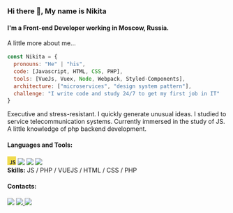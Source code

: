 ### Hi there 👋, My name is Nikita
#### I'm a Front-end Developer working in Moscow, Russia.

A little more about me...  

```javascript
const Nikita = {
  pronouns: "He" | "his",
  code: [Javascript, HTML, CSS, PHP],
  tools: [VueJs, Vuex, Node, Webpack, Styled-Components],
  architecture: ["microservices", "design system pattern"],
  challenge: "I write code and study 24/7 to get my first job in IT"
}
```

Executive and stress-resistant. I quickly generate unusual ideas. I studied to service telecommunication systems. Currently immersed in the study of JS.  A little knowledge of php backend development.


#### **Languages and Tools:**  

<code><img height="20" src="https://raw.githubusercontent.com/github/explore/80688e429a7d4ef2fca1e82350fe8e3517d3494d/topics/javascript/javascript.png"></code>
<code><img height="20" src="https://img.shields.io/badge/PHP-777BB4?style=for-the-badge&logo=php&logoColor=white"></code>
<code><img height="20" src="https://img.shields.io/badge/HTML5-E34F26?style=for-the-badge&logo=html5&logoColor=white"></code>
<code><img height="20" src="https://img.shields.io/badge/Visual_Studio_Code-0078D4?style=for-the-badge&logo=visual%20studio%20code&logoColor=white"></code>  
**Skills:** JS / PHP / VUEJS / HTML / CSS / PHP


#### **Contacts:**  

<a href="https://vk.com/niktiin">
<code><img height="20" src="https://img.shields.io/badge/вконтакте-%232E87FB.svg?&style=for-the-badge&logo=vk&logoColor=white"></code></a>
<a href="mailto:niktiin@gmail.com">
<code><img height="20" src="https://img.shields.io/badge/Gmail-D14836?style=for-the-badge&logo=gmail&logoColor=white"></code>
</a>
<a href="https://wa.me/79529767771">
<code><img height="20" src="https://img.shields.io/badge/WhatsApp-25D366?style=for-the-badge&logo=whatsapp&logoColor=white"></code>
</a>

